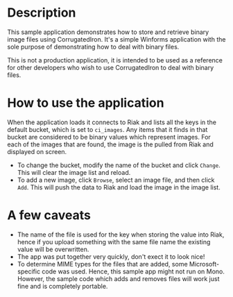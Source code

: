 ﻿Description
===========

This sample application demonstrates how to store and retrieve binary image files using CorrugatedIron. It's a simple Winforms application with the sole purpose of demonstrating how to deal with binary files.

This is not a production application, it is intended to be used as a reference for other developers who wish to use CorrugatedIron to deal with binary files.

How to use the application
==========================

When the application loads it connects to Riak and lists all the keys in the default bucket, which is set to `ci_images`. Any items that it finds in that bucket are considered to be binary values which represent images. For each of the images that are found, the image is the pulled from Riak and displayed on screen.

* To change the bucket, modify the name of the bucket and click `Change`. This will clear the image list and reload.
* To add a new image, click `Browse`, select an image file, and then click `Add`. This will push the data to Riak and load the image in the image list.

A few caveats
=============

* The name of the file is used for the key when storing the value into Riak, hence if you upload something with the same file name the existing value will be overwritten.
* The app was put together very quickly, don't exect it to look nice!
* To determine MIME types for the files that are added, some Microsoft-specific code was used. Hence, this sample app might not run on Mono. However, the sample code which adds and removes files will work just fine and is completely portable.